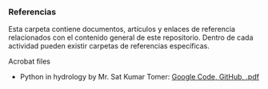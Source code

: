 ### Referencias

Esta carpeta contiene documentos, artículos y enlaces de referencia relacionados con el contenido general de este repositorio. Dentro de cada actividad pueden existir carpetas de referencias específicas.

Acrobat files

* Python in hydrology by Mr. Sat Kumar Tomer: [Google Code, ](https://code.google.com/archive/p/python-in-hydrology/downloads)[GitHub, ](https://github.com/livingworld/Python-in-Hydrology)[.pdf](https://github.com/rcfdtools/R.LTWB/blob/main/.refs/book_0.1.0.pdf)

